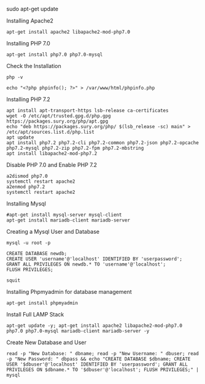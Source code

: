 


sudo apt-get update

Installing Apache2

    apt-get install apache2 libapache2-mod-php7.0

Installing PHP 7.0

    apt-get install php7.0 php7.0-mysql

Check the Installation

    php -v

    echo "<?php phpinfo(); ?>" > /var/www/html/phpinfo.php

Installing PHP 7.2

    apt install apt-transport-https lsb-release ca-certificates
    wget -O /etc/apt/trusted.gpg.d/php.gpg https://packages.sury.org/php/apt.gpg
    echo "deb https://packages.sury.org/php/ $(lsb_release -sc) main" > /etc/apt/sources.list.d/php.list
    apt update
    apt install php7.2 php7.2-cli php7.2-common php7.2-json php7.2-opcache php7.2-mysql php7.2-zip php7.2-fpm php7.2-mbstring
    apt install libapache2-mod-php7.2

Disable PHP 7.0 and Enable PHP 7.2

    a2dismod php7.0
    systemctl restart apache2
    a2enmod php7.2
    systemctl restart apache2

Installing Mysql

    #apt-get install mysql-server mysql-client
    apt-get install mariadb-client mariadb-server

Creating a Mysql User and Database

    mysql -u root -p

    CREATE DATABASE newdb;
    CREATE USER 'username'@'localhost' IDENTIFIED BY 'userpassword';
    GRANT ALL PRIVILEGES ON newdb.* TO 'username'@'localhost';
    FLUSH PRIVILEGES;

    squit


Installing Phpmyadmin for database management

    apt-get install phpmyadmin


Install Full LAMP Stack

    apt-get update -y; apt-get install apache2 libapache2-mod-php7.0 php7.0 php7.0-mysql mariadb-client mariadb-server -y

Create New Database and User

    read -p "New Database: " dbname; read -p "New Username: " dbuser; read -p "New Password: " dbpass && echo "CREATE DATABASE $dbname; CREATE USER '$dbuser'@'localhost' IDENTIFIED BY 'userpassword'; GRANT ALL PRIVILEGES ON $dbname.* TO '$dbuser'@'localhost'; FLUSH PRIVILEGES;" | mysql

